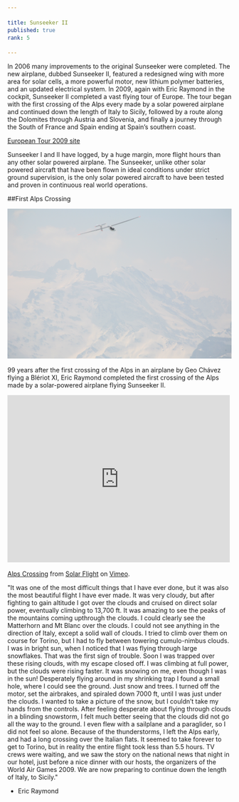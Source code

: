 ```yaml
---

title: Sunseeker II
published: true
rank: 5

---
```


In 2006 many improvements to the original Sunseeker were completed. The new airplane, dubbed Sunseeker II, featured a redesigned wing with more area for solar cells, a more powerful motor, new lithium polymer batteries, and an updated electrical system. In 2009, again with Eric Raymond in the cockpit, Sunseeker II completed a vast flying tour of Europe. The tour began with the first crossing of the Alps every made by a solar powered airplane and continued down the length of Italy to Sicily, followed by a route along the Dolomites through Austria and Slovenia, and finally a journey through the South of France and Spain ending at Spain’s southern coast.  

<a href="http://solar-flight.com/europetour/">European Tour 2009 site</a>

Sunseeker I and II have logged, by a huge margin, more flight hours than any other solar powered airplane. The Sunseeker, unlike other solar powered aircraft that have been flown in ideal conditions under strict ground supervision, is the only solar powered aircraft to have been tested and proven in continuous real world operations. 



##First Alps Crossing

![Northern edge of the Alps](flyinghigh.jpg)

99 years after the first crossing of the Alps in an airplane by Geo Chávez flying a Blériot XI, Eric Raymond completed the first crossing of the Alps made by a solar-powered airplane flying Sunseeker II.

<iframe src="http://player.vimeo.com/video/4510853" width="500" height="375" frameborder="0" webkitAllowFullScreen mozallowfullscreen allowFullScreen></iframe> <p><a href="http://vimeo.com/4510853">Alps Crossing</a> from <a href="http://vimeo.com/user1536014">Solar Flight</a> on <a href="http://vimeo.com">Vimeo</a>.</p> 

"It was one of the most difficult things that I have ever done, but it was also the most beautiful flight I have ever made. It was very cloudy, but after fighting to gain altitude I got over the clouds and cruised on direct solar power, eventually climbing to 13,700 ft. It was amazing to see the peaks of the mountains coming upthrough the clouds. I could clearly see the Matterhorn and Mt Blanc over the clouds. I could not see anything in the direction of Italy, except a solid wall of clouds. I tried to climb over them on course for Torino, but I had to fly between towering cumulo-nimbus clouds. I was in bright sun, when I noticed that I was flying through large snowflakes. That was the first sign of trouble. Soon I was trapped over these rising clouds, with my escape closed off. I was climbing at full power, but the clouds were rising faster. It was snowing on me, even though I was in the sun! Desperately flying around in my shrinking trap I found a small hole, where I could see the ground. Just snow and trees. I turned off the motor, set the airbrakes, and spiraled down 7000 ft, until I was just under the clouds. I wanted to take a picture of the snow, but I couldn’t take my hands from the controls. After feeling desperate about flying through clouds in a blinding snowstorm, I felt much better seeing that the clouds did not go all the way to the ground. I even flew with a sailplane and a paraglider, so I did not feel so alone. Because of the thunderstorms, I left the Alps early, and had a long crossing over the Italian flats. It seemed to take forever to get to Torino, but in reality the entire flight took less than 5.5 hours. TV crews were waiting, and we saw the story on the national news that night in our hotel, just before a nice dinner with our hosts, the organizers of the World Air Games 2009. We are now preparing to continue down the length of Italy, to Sicily."

- Eric Raymond




